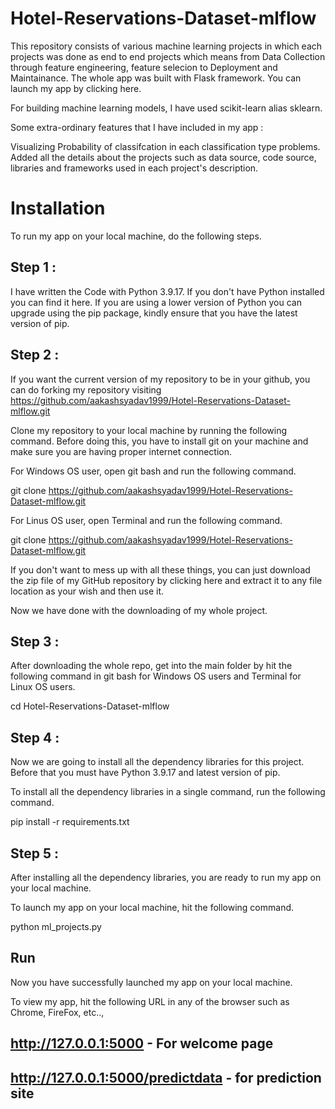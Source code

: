 # Hotel-Reservations-Dataset-mlflow

This repository consists of various machine learning projects in which each projects was done as end to end projects which means from Data Collection through feature engineering, feature selecion to Deployment and Maintainance. The whole app was built with Flask framework. You can launch my app by clicking here.

For building machine learning models, I have used scikit-learn alias sklearn.

Some extra-ordinary features that I have included in my app :

Visualizing Probability of classifcation in each classification type problems.
Added all the details about the projects such as data source, code source, libraries and frameworks used in each project's description.

# Installation

To run my app on your local machine, do the following steps.

## Step 1 :

I have written the Code with Python 3.9.17. If you don't have Python installed you can find it here.
If you are using a lower version of Python you can upgrade using the pip package, kindly ensure that you have the latest version of pip.

## Step 2 :

If you want the current version of my repository to be in your github, you can do forking my repository visiting https://github.com/aakashsyadav1999/Hotel-Reservations-Dataset-mlflow.git

Clone my repository to your local machine by running the following command. Before doing this, you have to install git on your machine and make sure you are having proper internet connection.

For Windows OS user, open git bash and run the following command.

git clone https://github.com/aakashsyadav1999/Hotel-Reservations-Dataset-mlflow.git

For Linus OS user, open Terminal and run the following command.

git clone https://github.com/aakashsyadav1999/Hotel-Reservations-Dataset-mlflow.git

If you don't want to mess up with all these things, you can just download the zip file of my GitHub repository by clicking here and extract it to any file location as your wish and then use it.

Now we have done with the downloading of my whole project.

## Step 3 :

After downloading the whole repo, get into the main folder by hit the following command in git bash for Windows OS users and Terminal for Linux OS users.

cd Hotel-Reservations-Dataset-mlflow

## Step 4 :

Now we are going to install all the dependency libraries for this project. Before that you must have Python 3.9.17 and latest version of pip.

To install all the dependency libraries in a single command, run the following command.

pip install -r requirements.txt

## Step 5 :

After installing all the dependency libraries, you are ready to run my app on your local machine.

To launch my app on your local machine, hit the following command.

python ml_projects.py

## Run

Now you have successfully launched my app on your local machine.

To view my app, hit the following URL in any of the browser such as Chrome, FireFox, etc..,

## http://127.0.0.1:5000 - For welcome page

## http://127.0.0.1:5000/predictdata - for prediction site
